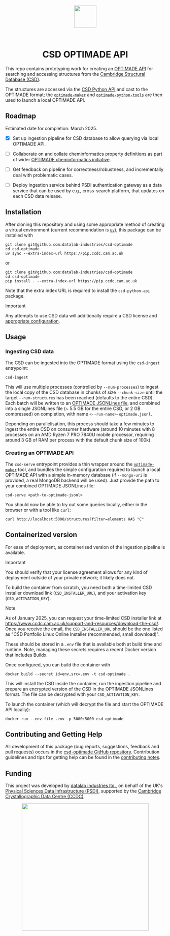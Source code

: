 <div align="center" style="padding: 2em;">
<span style="padding: 1em">
<img height="70px" align="center" src="https://matsci.org/uploads/default/original/2X/b/bd2f59b3bf14fb046b74538750699d7da4c19ac1.svg">
</span>
</div>

# <div align="center">CSD OPTIMADE API</div>

This repo contains prototyping work for creating an [OPTIMADE
API](https://optimade.org) for searching and accessing structures
from the [Cambridge Structural Database (CSD)](https://www.ccdc.cam.ac.uk/structures).

The structures are accessed via the [CSD Python
API](https://downloads.ccdc.cam.ac.uk/documentation/API/) and cast to the
OPTIMADE format; the
[`optimade-maker`](https://github.com/materialscloud-org/optimade-maker/) and
[`optimade-python-tools`](https://github.com/Materials-Consortia/optimade-python-tools/)
are then used to launch a local OPTIMADE API.

## Roadmap

Estimated date for completion: March 2025.

- [x] Set up ingestion pipeline for CSD database to allow querying via local OPTIMADE API.
- [ ] Collaborate on and collate cheminformatics property definitions as part of wider [OPTIMADE cheminformatics initiative](https://github.com/Materials-Consortia/namespace-cheminformatics/).
- [ ] Get feedback on pipeline for correctness/robustness, and incrementally deal with problematic cases.
- [ ] Deploy ingestion service behind PSDI authentication gateway as a data service that can be used by e.g., cross-search platform, that updates on each CSD data release.


## Installation

After cloning this repository and using some appropriate method of creating a virtual environment (current recommendation is [`uv`](https://github.com/astral-sh/uv)), this package can be installed with

```shell
git clone git@github.com:datalab-industries/csd-optimade
cd csd-optimade
uv sync --extra-index-url https://pip.ccdc.cam.ac.uk
```

or

```shell
git clone git@github.com:datalab-industries/csd-optimade
cd csd-optimade
pip install . --extra-index-url https://pip.ccdc.cam.ac.uk
```

Note that the extra index URL is required to install the `csd-python-api` package.

> [!IMPORTANT]  
>  Any attempts to use CSD data will additionally require a CSD license and [appropriate configuration](https://downloads.ccdc.cam.ac.uk/documentation/API/installation_notes.html#installation-options).


## Usage

### Ingesting CSD data

The CSD can be ingested into the OPTIMADE format using the `csd-ingest` entrypoint:

```shell
csd-ingest
```

This will use multiple processes (controlled by `--num-processes`) to ingest the
local copy of the CSD database in chunks of size `--chunk-size` until the target
`--num-structures` has been reached (defaults to the entire CSD).
Each batch will be written to an [OPTIMADE JSONLines file](https://github.com/Materials-Consortia/OPTIMADE/pull/531),
and combined into a single JSONLines file (~ 5.5 GB for the entire CSD, or 2 GB compressed) on completion, with name
`<--run-name>-optimade.jsonl`.

Depending on parallelisation, this process should take a few minutes to ingest
the entire CSD on consumer hardware (around 10 minutes with 8 processes on an AMD Ryzen 7 PRO 7840U mobile
processor, requiring around 3 GB of RAM per process with the default chunk size of 100k).

### Creating an OPTIMADE API

The `csd-serve` entrypoint provides a thin wrapper around the
[`optimade-maker`](https://github.com/materialscloud-org/optimade-maker/) tool,
and bundles the simple configuration required to launch a local OPTIMADE API
with a simple in-memory database (if `--mongo-uri` is provided, a real MongoDB
backend will be used).
Just provide the path to your combined OPTIMADE JSONLines file:

```shell
csd-serve <path-to-optimade-jsonl>
```

You should now be able to try out some queries locally, either in the browser or
with a tool like `curl`:

```shell
curl http://localhost:5000/structures?filter=elements HAS "C"
```

## Containerized version

For ease of deployment, as containerised version of the ingestion pipeline is available.

> [!IMPORTANT]
> You should verify that your license agreement allows for any kind of deployment outside of your private network; it likely does not.

To build the container from scratch, you need both a time-limited CSD installer
download link (`CSD_INSTALLER_URL`), and your activation key
(`CSD_ACTIVATION_KEY`).

> [!NOTE]
> As of January 2025, you can request your time-limited CSD installer link at https://www.ccdc.cam.ac.uk/support-and-resources/download-the-csd/. Once you receive the email, the `CSD_INSTALLER_URL` should be the one listed as "CSD Portfolio <version> Linux Online Installer (recommended, small download)".

These should be stored in a `.env` file that is available both at build time and runtime.
Note, managing these secrets requires a recent Docker version that includes
Buildx.

Once configured, you can build the container with

```shell
docker build --secret id=env,src=.env -t csd-optimade .
```

This will install the CSD inside the container, run the ingestion pipeline and
prepare an encrypted version of the CSD in the OPTIMADE JSONLines format.
The file can be decrypted with your `CSD_ACTIVATION_KEY`.

To launch the container (which will decrypt the file and start the OPTIMADE
API locally):

```shell
docker run --env-file .env -p 5000:5000 csd-optimade
```

## Contributing and Getting Help

All development of this package (bug reports, suggestions, feedback and pull requests) occurs in the [csd-optimade GitHub repository](https://github.com/datalab-industries/csd-optimade).
Contribution guidelines and tips for getting help can be found in the [contributing notes](CONTRIBUTING.md).


## Funding

This project was developed by [datalab industries ltd.](https://datalab.industries), on behalf of the UK's [Physical Sciences Data Infrastructure (PSDI)](https://psdi.ac.uk), supported by the [Cambridge Crystallographic Data Centre (CCDC)](https://www.ccdc.cam.ac.uk/).


<div align="center">
<a href="https://psdi.ac.uk"><img src='https://github.com/user-attachments/assets/19d8a74d-f3d0-4825-8a71-4eba1b6392de' width=400/></a>
</div>
